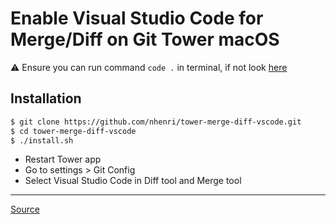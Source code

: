# Enable Visual Studio Code for Merge/Diff on Git Tower macOS

⚠️ Ensure you can run command `code .` in terminal, if not look [here](https://gist.github.com/nhenri/f1781178e43f15e5be6900b4c7c7fcc3)

## Installation

```bash
$ git clone https://github.com/nhenri/tower-merge-diff-vscode.git
$ cd tower-merge-diff-vscode
$ ./install.sh
```

-   Restart Tower app
-   Go to settings > Git Config
-   Select Visual Studio Code in Diff tool and Merge tool

---

[Source](https://www.git-tower.com/help/guides/integration/custom-diff-tools/mac)
